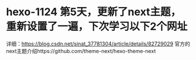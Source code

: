# hexo-1124 第5天，更新了next主题，重新设置了一遍，下次学习以下2个网址
详细：https://blog.csdn.net/sinat_37781304/article/details/82729029
官方的next主题介绍https://github.com/theme-next/hexo-theme-next
